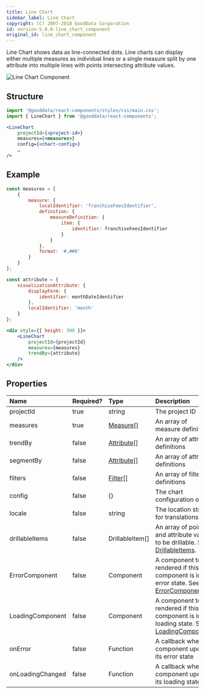 ```yaml
---
title: Line Chart
sidebar_label: Line Chart
copyright: (C) 2007-2018 GoodData Corporation
id: version-5.0.0-line_chart_component
original_id: line_chart_component
---
```


Line Chart shows data as line-connected dots. Line charts can display either multiple measures as individual lines or a single measure split by one attribute into multiple lines with points intersecting attribute values.

![Line Chart Component](assets/line_chart.png "Line Chart Component")

## Structure

```jsx
import '@gooddata/react-components/styles/css/main.css';
import { LineChart } from '@gooddata/react-components';

<LineChart
    projectId={<project-id>}
    measures={<measures>}
    config={<chart-config>}
    …
/>
```

## Example

```jsx
const measures = [
    {
        measure: {
            localIdentifier: 'franchiseFeesIdentifier',
            definition: {
                measureDefinition: {
                    item: {
                        identifier: franchiseFeesIdentifier
                    }
                }
            },
            format: '#,##0'
        }
    }
];

const attribute = {
    visualizationAttribute: {
        displayForm: {
            identifier: monthDateIdentifier
        },
        localIdentifier: 'month'
    }
};

<div style={{ height: 300 }}>
    <LineChart
        projectId={projectId}
        measures={measures}
        trendBy={attribute}
    />
</div>
```

## Properties

| Name | Required? | Type | Description |
| :--- | :--- | :--- | :--- |
| projectId | true | string | The project ID |
| measures | true | [Measure[]](afm.md#measure) | An array of measure definitions |
| trendBy | false | [Attribute[]](afm.md#attribute) | An array of attribute definitions |
| segmentBy | false | [Attribute[]](afm.md#attribute) | An array of attribute definitions |
| filters | false | [Filter[]](filter_visual_components.md) | An array of filter definitions |
| config | false | {} | The chart configuration object |
| locale | false | string | The location string for translations |
| drillableItems | false | DrillableItem[] | An array of points and attribute values to be drillable. See [DrillableItems](15_props__drillable_item.md).|
| ErrorComponent | false | Component | A component to be rendered if this component is in error state. See [ErrorComponent](error_component.md).|
| LoadingComponent | false | Component | A component to be rendered if this component is in loading state. See [LoadingComponent](loading_component.md).|
| onError | false | Function | A callback when component updates its error state |
| onLoadingChanged | false | Function | A callback when component updates its loading state |

<!-- These internals are intentionally undocumented
| afterRender | false | Function | A callback after component is rendered |
| dataSource | false | DataSource class | A class that is used to resolve AFM |
| environment | false | string | An Internal property that changes behaviour in Analytical Designer and KPI Dashboards |
| height | false | number | Height of the component in pixels |
| pushData | false | Function | A callback after AFM is resolved |
-->
